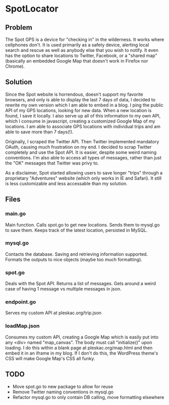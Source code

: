 # SpotLocator #

## Problem ##
The Spot GPS is a device for "checking in" in the wilderness. It works where cellphones don't. It is used primarily as a safety device, alerting local search and rescue as well as anybody else that you wish to notify. It even has the option to share locations to Twitter, Facebook, or a "shared map" (basically an embedded Google Map that doesn't work in Firefox nor Chrome).

## Solution ##
Since the Spot website is horrendous, doesn't support my favorite browsers, and only is able to display the last 7 days of data, I decided to rewrite my own version which I am able to embed in a blog. I ping the public API of my GPS locations, looking for new data. When a new location is found, I save it locally. I also serve up all of this information to my own API, which I consume in javascript, creating a customized Google Map of my locations. I am able to associate GPS locations with individual trips and am able to save more than 7 days(!).

Originally, I scraped the Twitter API. Then Twitter implemented mandatory OAuth, causing much frustration on my end. I decided to scrap Twitter completely and use the Spot API. It is easier, despite some weird naming conventions. I'm also able to access all types of messages, rather than just the "OK" messages that Twitter was privy to.

As a disclaimer, Spot started allowing users to save longer "trips" through a proprietary "Adventures" website (which only works in IE and Safari). It still is less customizable and less accessable than my solution.

## Files ##

### main.go ###
Main function. Calls spot.go to get new locations. Sends them to mysql.go to save them. Keeps track of the latest location, persisted in MySQL.

### mysql.go ###
Contacts the database. Saving and retrieving information supported. Formats the outputs to nice objects (maybe too much formatting).

### spot.go ###
Deals with the Spot API. Returns a list of messages. Gets around a weird case of having 1 message vs multiple messages in json.

### endpoint.go ###
Serves my custom API at pleskac.org/trip.json

### loadMap.json ###
Consumes my custom API, creating a Google Map which is easily put into any \<div> named "map_canvas". The body must call "initialize()" upon loading. I do this within a blank page at pleskac.org/map.html and then embed it in an iframe in my blog. If I don't do this, the WordPress theme's CSS will make Google Map's CSS all funky.


## TODO ##
* Move spot.go to new package to allow for reuse
* Remove Twitter naming conventions in mysql.go
* Refactor mysql.go to only contain DB calling, move formatting elsewhere